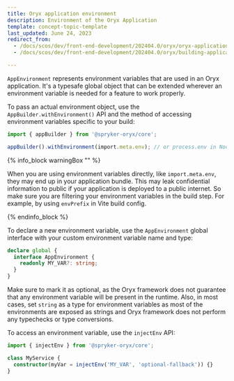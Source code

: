 ```yaml
---
title: Oryx application environment
description: Environment of the Oryx Application
template: concept-topic-template
last_updated: June 24, 2023
redirect_from:
  - /docs/scos/dev/front-end-development/202404.0/oryx/oryx-application-orchestration/oryx-application-environment.html
  - /docs/scos/dev/front-end-development/202404.0/oryx/building-applications/oryx-application-orchestration/oryx-application-environment.html

---
```




`AppEnvironment` represents environment variables that are used in an Oryx application. It's a typesafe global object that can be extended wherever an environment variable is needed for a feature to work properly.

To pass an actual environment object, use the `AppBuilder.withEnvironment()` API and the method of accessing environment variables specific to your build:

```ts
import { appBuilder } from '@spryker-oryx/core';

appBuilder().withEnvironment(import.meta.env); // or process.env in NodeJS style apps
```

{% info_block warningBox "" %}

When you are using environment variables directly, like `import.meta.env`, they may end up in your application bundle. This may leak confidential information to public if your application is deployed to a public internet. So make sure you are filtering your environment variables in the build step. For example, by using `envPrefix` in Vite build config.

{% endinfo_block %}

To declare a new environment variable, use the `AppEnvironment` global interface with your custom environment variable name and type:

```ts
declare global {
  interface AppEnvironment {
    readonly MY_VAR?: string;
  }
}
```

Make sure to mark it as optional, as the Oryx framework does not guarantee that any environment variable will be present in the runtime. Also, in most cases, set `string` as a type for environment variables as most of the environments are exposed as strings and Oryx framework does not perform any typechecks or type conversions.

To access an environment variable, use the `injectEnv` API:

```ts
import { injectEnv } from '@spryker-oryx/core';

class MyService {
  constructor(myVar = injectEnv('MY_VAR', 'optional-fallback')) {}
}
```
